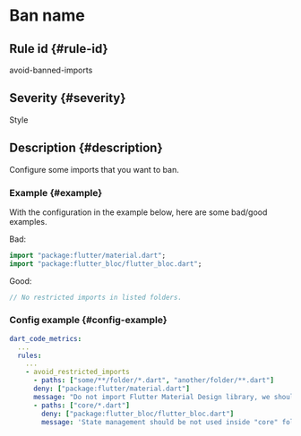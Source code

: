 # Ban name

## Rule id {#rule-id}

avoid-banned-imports

## Severity {#severity}

Style

## Description {#description}

Configure some imports that you want to ban.

### Example {#example}

With the configuration in the example below, here are some bad/good examples.

Bad:

```dart
import "package:flutter/material.dart";
import "package:flutter_bloc/flutter_bloc.dart";
```

Good:

```dart
// No restricted imports in listed folders.
```

### Config example {#config-example}

```yaml
dart_code_metrics:
  ...
  rules:
    ...
    - avoid_restricted_imports
      - paths: ["some/**/folder/*.dart", "another/folder/**.dart"]
      deny: ["package:flutter/material.dart"]
      message: "Do not import Flutter Material Design library, we should not depend on it!"
      - paths: ["core/*.dart"]
        deny: ["package:flutter_bloc/flutter_bloc.dart"]
        message: 'State management should be not used inside "core" folder.'
```
